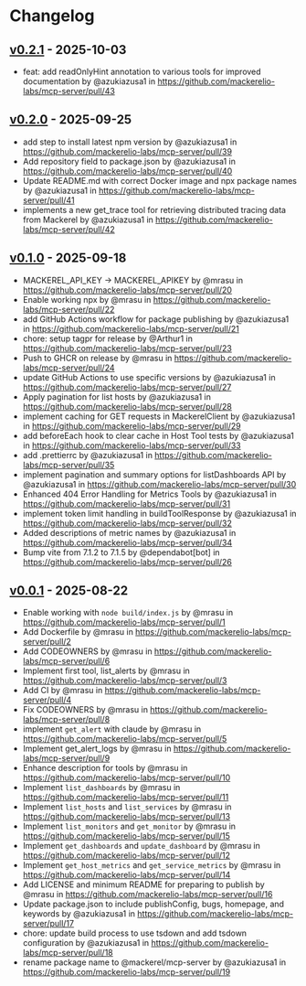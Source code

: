 # Changelog

## [v0.2.1](https://github.com/mackerelio-labs/mcp-server/compare/v0.2.0...v0.2.1) - 2025-10-03
- feat: add readOnlyHint annotation to various tools for improved documentation by @azukiazusa1 in https://github.com/mackerelio-labs/mcp-server/pull/43

## [v0.2.0](https://github.com/mackerelio-labs/mcp-server/compare/v0.1.0...v0.2.0) - 2025-09-25
- add step to install latest npm version by @azukiazusa1 in https://github.com/mackerelio-labs/mcp-server/pull/39
- Add repository field to package.json by @azukiazusa1 in https://github.com/mackerelio-labs/mcp-server/pull/40
- Update README.md with correct Docker image and npx package names by @azukiazusa1 in https://github.com/mackerelio-labs/mcp-server/pull/41
- implements a new get_trace tool for retrieving distributed tracing data from Mackerel by @azukiazusa1 in https://github.com/mackerelio-labs/mcp-server/pull/42

## [v0.1.0](https://github.com/mackerelio-labs/mcp-server/compare/v0.0.1...v0.1.0) - 2025-09-18
- MACKEREL_API_KEY -> MACKEREL_APIKEY by @mrasu in https://github.com/mackerelio-labs/mcp-server/pull/20
- Enable working npx by @mrasu in https://github.com/mackerelio-labs/mcp-server/pull/22
- add GitHub Actions workflow for package publishing by @azukiazusa1 in https://github.com/mackerelio-labs/mcp-server/pull/21
- chore: setup tagpr for release by @Arthur1 in https://github.com/mackerelio-labs/mcp-server/pull/23
- Push to GHCR on release by @mrasu in https://github.com/mackerelio-labs/mcp-server/pull/24
- update GitHub Actions to use specific versions by @azukiazusa1 in https://github.com/mackerelio-labs/mcp-server/pull/27
- Apply pagination for list hosts by @azukiazusa1 in https://github.com/mackerelio-labs/mcp-server/pull/28
- implement caching for GET requests in MackerelClient by @azukiazusa1 in https://github.com/mackerelio-labs/mcp-server/pull/29
- add beforeEach hook to clear cache in Host Tool tests by @azukiazusa1 in https://github.com/mackerelio-labs/mcp-server/pull/33
- add .prettierrc by @azukiazusa1 in https://github.com/mackerelio-labs/mcp-server/pull/35
- implement pagination and summary options for listDashboards API by @azukiazusa1 in https://github.com/mackerelio-labs/mcp-server/pull/30
- Enhanced 404 Error Handling for Metrics Tools by @azukiazusa1 in https://github.com/mackerelio-labs/mcp-server/pull/31
- implement token limit handling in buildToolResponse by @azukiazusa1 in https://github.com/mackerelio-labs/mcp-server/pull/32
- Added descriptions of metric names by @azukiazusa1 in https://github.com/mackerelio-labs/mcp-server/pull/34
- Bump vite from 7.1.2 to 7.1.5 by @dependabot[bot] in https://github.com/mackerelio-labs/mcp-server/pull/26

## [v0.0.1](https://github.com/mackerelio-labs/mcp-server/commits/v0.0.1) - 2025-08-22
- Enable working with `node build/index.js` by @mrasu in https://github.com/mackerelio-labs/mcp-server/pull/1
- Add Dockerfile by @mrasu in https://github.com/mackerelio-labs/mcp-server/pull/2
- Add CODEOWNERS by @mrasu in https://github.com/mackerelio-labs/mcp-server/pull/6
- Implement first tool, list_alerts by @mrasu in https://github.com/mackerelio-labs/mcp-server/pull/3
- Add CI by @mrasu in https://github.com/mackerelio-labs/mcp-server/pull/4
- Fix CODEOWNERS by @mrasu in https://github.com/mackerelio-labs/mcp-server/pull/8
- implement `get_alert` with claude by @mrasu in https://github.com/mackerelio-labs/mcp-server/pull/5
- Implement get_alert_logs by @mrasu in https://github.com/mackerelio-labs/mcp-server/pull/9
- Enhance description for tools by @mrasu in https://github.com/mackerelio-labs/mcp-server/pull/10
- Implement `list_dashboards` by @mrasu in https://github.com/mackerelio-labs/mcp-server/pull/11
- Implement `list_hosts` and `list_services` by @mrasu in https://github.com/mackerelio-labs/mcp-server/pull/13
- Implement `list_monitors` and `get_monitor` by @mrasu in https://github.com/mackerelio-labs/mcp-server/pull/15
- Implement `get_dashboards` and `update_dashboard` by @mrasu in https://github.com/mackerelio-labs/mcp-server/pull/12
- Implement `get_host_metrics` and `get_service_metrics` by @mrasu in https://github.com/mackerelio-labs/mcp-server/pull/14
- Add LICENSE and minimum README for preparing to publish by @mrasu in https://github.com/mackerelio-labs/mcp-server/pull/16
- Update package.json to include publishConfig, bugs, homepage, and keywords by @azukiazusa1 in https://github.com/mackerelio-labs/mcp-server/pull/17
- chore: update build process to use tsdown and add tsdown configuration by @azukiazusa1 in https://github.com/mackerelio-labs/mcp-server/pull/18
- rename package name to @mackerel/mcp-server by @azukiazusa1 in https://github.com/mackerelio-labs/mcp-server/pull/19
